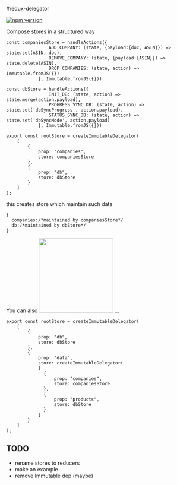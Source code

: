 #redux-delegator

[![npm version](https://badge.fury.io/js/redux-delegator.svg)](http://badge.fury.io/js/redux-delegator)

Compose stores in a structured way 

```
const companiesStore = handleActions({
                ADD_COMPANY: (state, {payload:{doc, ASIN}}) => state.set(ASIN, doc),
                REMOVE_COMPANY: (state, {payload:{ASIN}}) => state.delete(ASIN),
                DROP_COMPANIES: (state, action) => Immutable.fromJS({})
            }, Immutable.fromJS({}))
            
const dbStore = handleActions({
                INIT_DB: (state, action) => state.merge(action.payload),
                PROGRESS_SYNC_DB: (state, action) => state.set('dbSyncProgress', action.payload),
                STATUS_SYNC_DB: (state, action) => state.set('dbSyncMode', action.payload)
            }, Immutable.fromJS({}))

export const rootStore = createImmutableDelegator(
    [
        {
            prop: "companies",
            store: companiesStore
        },
        {
            prop: "db",
            store: dbStore
        }
    ]
);
```

this creates store which maintain such data



```
{
  companies:/*maintained by companiesStore*/
  db:/*maintained by dbStore*/
}
```

You can also <img src='https://i.imgflip.com/ob4v0.jpg' width='200'> ...

```
export const rootStore = createImmutableDelegator(
    [
        {
            prop: "db",
            store: dbStore
        },
        {
            prop: "data",
            store: createImmutableDelegator(
            [
              {
                  prop: "companies",
                  store: companiesStore
              },
              {
                  prop: "products",
                  store: dbStore
              }
            ]
        }
    ]
);
```

## TODO
- rename stores to reducers
- make an example
- remove Immutable dep (maybe)
